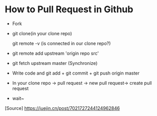 # How to Pull Request in Github

+ Fork

+ git clone(in your clone repo)

  git remote -v (is connected in our clone repo?)

+ git remote add upstream 'origin repo src'

+  git fetch upstream master (Synchronize)

+ Write code and git add + git commit + git push origin master

+ In your clone repo -> pull request -> new pull request-> create pull request

+ wait~  

[Source] https://juejin.cn/post/7021727244124962846